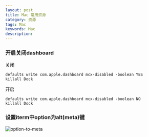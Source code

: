 ```yaml
---
layout: post
title: Mac 常用资源
category: 资源
tags: Mac
keywords: Mac
description: 
---
```


### 开启关闭dashboard

关闭

    defaults write com.apple.dashboard mcx-disabled -boolean YES
    killall Dock

开启

    defaults write com.apple.dashboard mcx-disabled -boolean NO
    killall Dock

### 设置iterm中option为alt(meta)键

![option-to-meta](http://yansu-uploads.stor.sinaapp.com/original/a7604cae82872d62bdc6122da7f38037.png)
